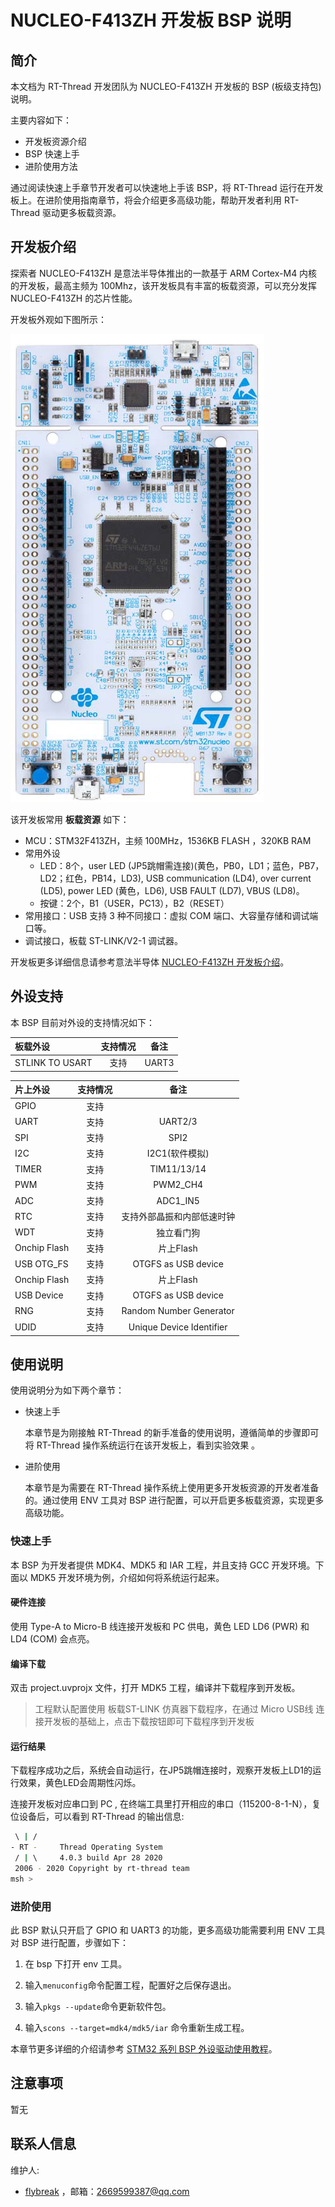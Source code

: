 # NUCLEO-F413ZH 开发板 BSP 说明

## 简介

本文档为 RT-Thread 开发团队为 NUCLEO-F413ZH 开发板的 BSP (板级支持包) 说明。

主要内容如下：

- 开发板资源介绍
- BSP 快速上手
- 进阶使用方法

通过阅读快速上手章节开发者可以快速地上手该 BSP，将 RT-Thread 运行在开发板上。在进阶使用指南章节，将会介绍更多高级功能，帮助开发者利用 RT-Thread 驱动更多板载资源。

## 开发板介绍

探索者 NUCLEO-F413ZH 是意法半导体推出的一款基于 ARM Cortex-M4 内核的开发板，最高主频为 100Mhz，该开发板具有丰富的板载资源，可以充分发挥 NUCLEO-F413ZH 的芯片性能。

开发板外观如下图所示：

![board](figures/board.png)

该开发板常用 **板载资源** 如下：

- MCU：STM32F413ZH，主频 100MHz，1536KB FLASH ，320KB RAM
- 常用外设
  - LED：8个，user LED (JP5跳帽需连接)(黄色，PB0，LD1；蓝色，PB7，LD2；红色，PB14，LD3), USB communication (LD4), over current (LD5), power LED (黄色，LD6), USB FAULT (LD7), VBUS (LD8)。
  - 按键：2个，B1（USER，PC13），B2（RESET）
- 常用接口：USB 支持 3 种不同接口：虚拟 COM 端口、大容量存储和调试端口等。
- 调试接口，板载 ST-LINK/V2-1 调试器。

开发板更多详细信息请参考意法半导体 [NUCLEO-F413ZH 开发板介绍](https://www.st.com/content/st_com/en/products/evaluation-tools/product-evaluation-tools/mcu-mpu-eval-tools/stm32-mcu-mpu-eval-tools/stm32-nucleo-boards/nucleo-f413zh.html)。

## 外设支持

本 BSP 目前对外设的支持情况如下：

| **板载外设** | **支持情况** | **备注**                              |
| :------------ | :----------: | :-----------------------------------: |
|STLINK TO USART|     支持    |                  UART3                 |

| **片上外设** | **支持情况** |               **备注**                |
| :------------ | :----------: | :-----------------------------------: |
| GPIO         |     支持     |                                        |
| UART         |     支持     |              UART2/3                   |
| SPI          |     支持     |              SPI2                      |
| I2C          |     支持     |              I2C1(软件模拟)            |
| TIMER        |     支持     |              TIM11/13/14               |
| PWM          |     支持     |              PWM2_CH4                  |
| ADC          |     支持     |              ADC1_IN5                  |
| RTC          |     支持     |     支持外部晶振和内部低速时钟         |
| WDT          |     支持     |             独立看门狗                 |
| Onchip Flash |     支持     |             片上Flash                  |
| USB OTG_FS   |     支持     |         OTGFS as USB device            |
| Onchip Flash |     支持     |             片上Flash                  |
| USB Device   |     支持     |         OTGFS as USB device            |
| RNG          |     支持     |       Random Number Generator          |
| UDID         |     支持     |     Unique Device Identifier           |

## 使用说明

使用说明分为如下两个章节：

- 快速上手

    本章节是为刚接触 RT-Thread 的新手准备的使用说明，遵循简单的步骤即可将 RT-Thread 操作系统运行在该开发板上，看到实验效果 。

- 进阶使用

    本章节是为需要在 RT-Thread 操作系统上使用更多开发板资源的开发者准备的。通过使用 ENV 工具对 BSP 进行配置，可以开启更多板载资源，实现更多高级功能。


### 快速上手

本 BSP 为开发者提供 MDK4、MDK5 和 IAR 工程，并且支持 GCC 开发环境。下面以 MDK5 开发环境为例，介绍如何将系统运行起来。

#### 硬件连接

使用 Type-A to Micro-B 线连接开发板和 PC 供电，黄色 LED LD6 (PWR) 和 LD4 (COM) 会点亮。

#### 编译下载

双击 project.uvprojx 文件，打开 MDK5 工程，编译并下载程序到开发板。

> 工程默认配置使用 板载ST-LINK 仿真器下载程序，在通过 Micro USB线 连接开发板的基础上，点击下载按钮即可下载程序到开发板

#### 运行结果

下载程序成功之后，系统会自动运行，在JP5跳帽连接时，观察开发板上LD1的运行效果，黄色LED会周期性闪烁。

连接开发板对应串口到 PC , 在终端工具里打开相应的串口（115200-8-1-N），复位设备后，可以看到 RT-Thread 的输出信息:

```bash
 \ | /
- RT -     Thread Operating System
 / | \     4.0.3 build Apr 28 2020
 2006 - 2020 Copyright by rt-thread team
msh >
```
### 进阶使用

此 BSP 默认只开启了 GPIO 和 UART3 的功能，更多高级功能需要利用 ENV 工具对 BSP 进行配置，步骤如下：

1. 在 bsp 下打开 env 工具。

2. 输入`menuconfig`命令配置工程，配置好之后保存退出。

3. 输入`pkgs --update`命令更新软件包。

4. 输入`scons --target=mdk4/mdk5/iar` 命令重新生成工程。

本章节更多详细的介绍请参考 [STM32 系列 BSP 外设驱动使用教程](../docs/STM32系列BSP外设驱动使用教程.md)。

## 注意事项

暂无

## 联系人信息

维护人:

- [flybreak](https://github.com/XYX12306) ，邮箱：<2669599387@qq.com>